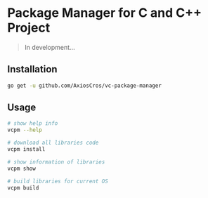 # Package Manager for C and C++ Project

> In development...

## Installation

```bash
go get -u github.com/AxiosCros/vc-package-manager
```

## Usage

```bash
# show help info
vcpm --help

# download all libraries code
vcpm install

# show information of libraries
vcpm show

# build libraries for current OS
vcpm build
```
